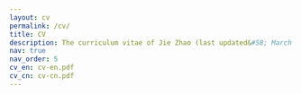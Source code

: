```yaml
---
layout: cv
permalink: /cv/
title: CV
description: The curriculum vitae of Jie Zhao (last updated&#58; March 28, 2024) is available in a PDF format.
nav: true
nav_order: 5
cv_en: cv-en.pdf
cv_cn: cv-cn.pdf
---
```

